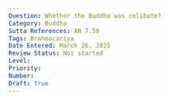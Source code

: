 ```yaml
---
Question: Whether the Buddha was celibate?
Category: Buddha
Sutta References: AN 7.50
Tags: Brahmacariya
Date Entered: March 26, 2025
Review Status: Not started
Level: 
Priority: 
Number: 
Draft: true
---
```

